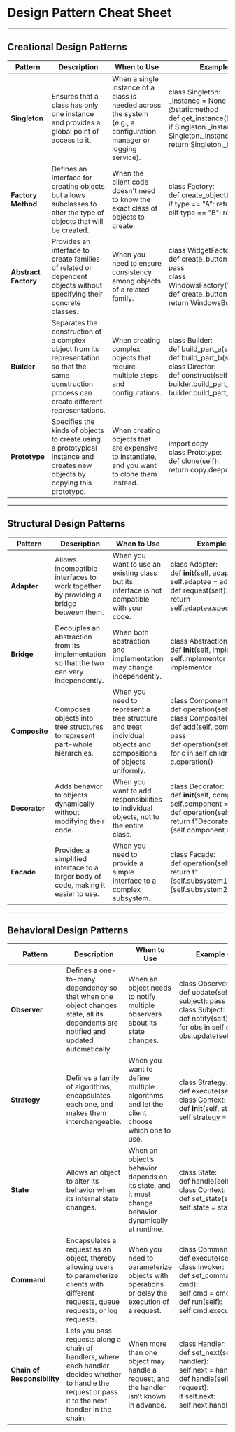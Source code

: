 # Design Pattern Cheat Sheet

---

## **Creational Design Patterns**

| **Pattern**         | **Description**                                                                                                                                                                                                                              | **When to Use**                                                                                                                                                                                             | **Example Code**                                                                                                               |
|----------------------|----------------------------------------------------------------------------------------------------------------------------------------------------------------------------------------------------------------------------------------------|-------------------------------------------------------------------------------------------------------------------------------------------------------------------------------------------------------------|--------------------------------------------------------------------------------------------------------------------------------|
| **Singleton**       | Ensures that a class has only one instance and provides a global point of access to it.                                                                                                                                                     | When a single instance of a class is needed across the system (e.g., a configuration manager or logging service).                                                                                          | class Singleton:     <br>    _instance = None <br>    @staticmethod <br>    def get_instance(): <br>        if Singleton._instance is None: <br>            Singleton._instance = Singleton() <br>        return Singleton._instance |
| **Factory Method**  | Defines an interface for creating objects but allows subclasses to alter the type of objects that will be created.                                                                                                                         | When the client code doesn't need to know the exact class of objects to create.                                                                                                                            | class Factory: <br>    def create_object(self, type): <br>        if type == "A": return A() <br>        elif type == "B": return B()                                    |
| **Abstract Factory**| Provides an interface to create families of related or dependent objects without specifying their concrete classes.                                                                                                                        | When you need to ensure consistency among objects of a related family.                                                                                                                                     | class WidgetFactory: <br>    def create_button(self): <br>        pass <br>class WindowsFactory(WidgetFactory): <br>    def create_button(self): <br>        return WindowsButton() |
| **Builder**         | Separates the construction of a complex object from its representation so that the same construction process can create different representations.                                                                                         | When creating complex objects that require multiple steps and configurations.                                                                                                                              | class Builder: <br>    def build_part_a(self): pass <br>    def build_part_b(self): pass <br>class Director: <br>    def construct(self, builder): <br>        builder.build_part_a() <br>        builder.build_part_b() |
| **Prototype**       | Specifies the kinds of objects to create using a prototypical instance and creates new objects by copying this prototype.                                                                                                                  | When creating objects that are expensive to instantiate, and you want to clone them instead.                                                                                                               | import copy <br>class Prototype: <br>    def clone(self): <br>        return copy.deepcopy(self)                                                                          |

---

## **Structural Design Patterns**

| **Pattern**         | **Description**                                                                                                                                                                                                                              | **When to Use**                                                                                                                                                                                             | **Example Code**                                                                                                               |
|----------------------|----------------------------------------------------------------------------------------------------------------------------------------------------------------------------------------------------------------------------------------------|-------------------------------------------------------------------------------------------------------------------------------------------------------------------------------------------------------------|--------------------------------------------------------------------------------------------------------------------------------|
| **Adapter**         | Allows incompatible interfaces to work together by providing a bridge between them.                                                                                                                                                         | When you want to use an existing class but its interface is not compatible with your code.                                                                                                                 | class Adapter: <br>    def __init__(self, adaptee): <br>        self.adaptee = adaptee <br>    def request(self): <br>        return self.adaptee.specific_request()        |
| **Bridge**          | Decouples an abstraction from its implementation so that the two can vary independently.                                                                                                                                                    | When both abstraction and implementation may change independently.                                                                                                                                         | class Abstraction: <br>    def __init__(self, implementor): <br>        self.implementor = implementor                                                                 |
| **Composite**       | Composes objects into tree structures to represent part-whole hierarchies.                                                                                                                                                                  | When you need to represent a tree structure and treat individual objects and compositions of objects uniformly.                                                                                            | class Component: <br>    def operation(self): pass <br>class Composite(Component): <br>    def add(self, component): pass <br>    def operation(self): <br>        for c in self.children: <br>            c.operation() |
| **Decorator**       | Adds behavior to objects dynamically without modifying their code.                                                                                                                                                                         | When you want to add responsibilities to individual objects, not to the entire class.                                                                                                                      | class Decorator: <br>    def __init__(self, component): <br>        self.component = component <br>    def operation(self): <br>        return f"Decorated {self.component.operation()}" |
| **Facade**          | Provides a simplified interface to a larger body of code, making it easier to use.                                                                                                                                                         | When you need to provide a simple interface to a complex subsystem.                                                                                                                                         | class Facade: <br>    def operation(self): <br>        return f"{self.subsystem1.operation()} {self.subsystem2.operation()}"                                           |

---

## **Behavioral Design Patterns**

| **Pattern**         | **Description**                                                                                                                                                                                                                              | **When to Use**                                                                                                                                                                                             | **Example Code**                                                                                                               |
|----------------------|----------------------------------------------------------------------------------------------------------------------------------------------------------------------------------------------------------------------------------------------|-------------------------------------------------------------------------------------------------------------------------------------------------------------------------------------------------------------|--------------------------------------------------------------------------------------------------------------------------------|
| **Observer**        | Defines a one-to-many dependency so that when one object changes state, all its dependents are notified and updated automatically.                                                                                                           | When an object needs to notify multiple observers about its state changes.                                                                                                                                  | class Observer: <br>    def update(self, subject): pass <br>class Subject: <br>    def notify(self): <br>        for obs in self.observers: <br>            obs.update(self) |
| **Strategy**        | Defines a family of algorithms, encapsulates each one, and makes them interchangeable.                                                                                                                                                       | When you want to define multiple algorithms and let the client choose which one to use.                                                                                                                     | class Strategy: <br>    def execute(self): pass <br>class Context: <br>    def __init__(self, strategy): <br>        self.strategy = strategy                               |
| **State**           | Allows an object to alter its behavior when its internal state changes.                                                                                                                                                                     | When an object’s behavior depends on its state, and it must change behavior dynamically at runtime.                                                                                                         | class State: <br>    def handle(self): pass <br>class Context: <br>    def set_state(self, state): <br>        self.state = state                                           |
| **Command**         | Encapsulates a request as an object, thereby allowing users to parameterize clients with different requests, queue requests, or log requests.                                                                                                | When you need to parameterize objects with operations or delay the execution of a request.                                                                                                                  | class Command: <br>    def execute(self): pass <br>class Invoker: <br>    def set_command(self, cmd): <br>        self.cmd = cmd <br>    def run(self): <br>        self.cmd.execute() |
| **Chain of Responsibility** | Lets you pass requests along a chain of handlers, where each handler decides whether to handle the request or pass it to the next handler in the chain.                                                                                  | When more than one object may handle a request, and the handler isn’t known in advance.                                                                                                                     | class Handler: <br>    def set_next(self, handler): <br>        self.next = handler <br>    def handle(self, request): <br>        if self.next: <br>            self.next.handle(request) |
